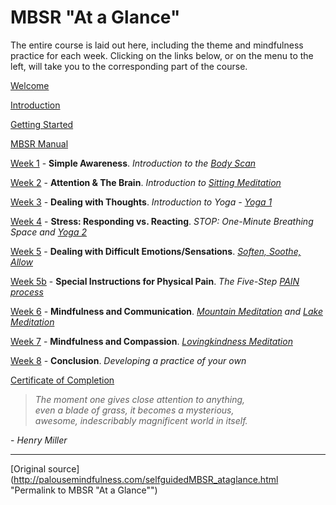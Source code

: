 MBSR "At a Glance"
==================

The entire course is laid out here, including the theme and mindfulness
practice for each week. Clicking on the links below, or on the menu to the
left, will take you to the corresponding part of the course.

[Welcome][39]   
  
[Introduction][14]   
  
[Getting Started][15]   
  
[MBSR Manual][16]   
  
[Week 1][17] \- **Simple Awareness**. _Introduction to the [Body Scan][28]_  
  
[Week 2][18] \- **Attention & The Brain**. _Introduction to [Sitting Meditation][29]_  
  
[Week 3][19] \- **Dealing with Thoughts**. _Introduction to Yoga - [Yoga 1][30]_  
  
[Week 4][20] \- **Stress: Responding vs. Reacting**. _STOP: One-Minute Breathing Space and [Yoga 2][31]_  
  
[Week 5][21] \- **Dealing with Difficult Emotions/Sensations**. _[Soften, Soothe, Allow][32]_  
  
[Week 5b][22] \- **Special Instructions for Physical Pain**. _The Five-Step [PAIN process][49]_  
  
[Week 6][23] \- **Mindfulness and Communication**. _[Mountain Meditation][34] and [Lake Meditation][35]_  
  
[Week 7][24] \- **Mindfulness and Compassion**. _[Lovingkindness Meditation][36]_  
  
[Week 8][25] \- **Conclusion**. _Developing a practice of your own_  
  
  
[Certificate of Completion][26]   

> _The moment one gives close attention to anything,  
even a blade of grass, it becomes a mysterious,  
awesome, indescribably magnificent world in itself._
  
\- _Henry Miller_

[14]: selfguidedMBSR_week0.md
[15]: selfguidedMBSR_gettingstarted.md
[16]: selfguidedMBSR_manual.md
[17]: selfguidedMBSR_week1.md
[18]: selfguidedMBSR_week2.md
[19]: selfguidedMBSR_week3.md
[20]: selfguidedMBSR_week4.md
[21]: selfguidedMBSR_week5.md
[22]: selfguidedMBSR_week5b.md
[23]: selfguidedMBSR_week6.md
[24]: selfguidedMBSR_week7.md
[25]: selfguidedMBSR_week8.md
[26]: selfguidedMBSR_certificate.html
[27]: guidedmeditations.html
[28]: meditations/bodyscan.md
[29]: meditations/sittingmeditation.md
[30]: meditations/yoga1.md
[31]: meditations/yoga2.md
[32]: meditations/soften-soothe-allow.md
[34]: meditations/mountain.md
[35]: meditations/lake.md
[36]: meditations/lovingkindness.md
[39]: index.md
[49]: docs/PAIN.pdf

-----

[Original source](http://palousemindfulness.com/selfguidedMBSR_ataglance.html "Permalink to MBSR "At a Glance"")
